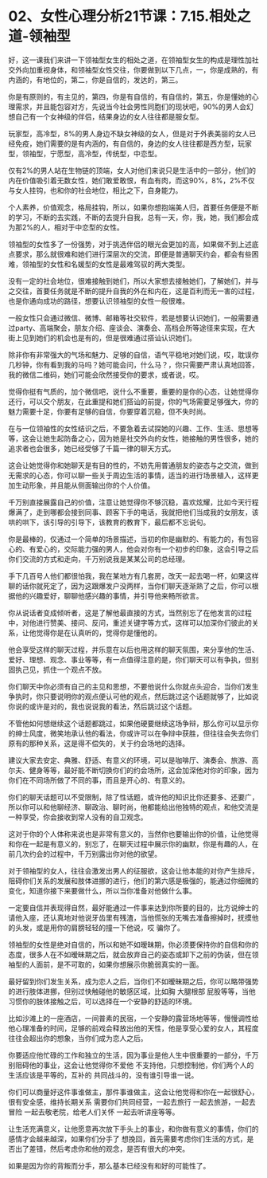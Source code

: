 # 02、女性心理分析21节课：7.15.相处之道-领袖型

好，这一课我们来讲一下领袖型女生的相处之道，在领袖型女生的构成是理性加社交外向加重视身体，和领袖型女性交往，你要做到以下几点，一，你是成熟的，有内涵的，有地位的，第二，你是自信的，发达的，第三。

你是有原则的，有主见的，第四，你是有自信的，有自信的，第五，你是懂她的心理需求，并且能包容对方，先说当今社会男性同胞们的现状吧，90%的男人会幻想自己有一个女神级的伴侣，结果身边的女人往往都是服女型。

玩家型，高冷型，8%的男人身边不缺女神级的女人，但是对于外表美丽的女人已经免疫，她们需要的是有内涵的，有自信的，身边的女人往往都是西方型，玩家型，领袖型，宁愿型，高冷型，传统型，中恋型。

仅有2%的男人站在生物链的顶端，女人对他们来说只是生活中的一部分，他们的内在价值吸引着无数女性，她们敢爱敢恨，有血有肉，而这90%，8%，2%不仅与女人挂钩，也和你的社会地位，相比之下，自身能力。

个人素养，价值观念，格局挂钩，所以，如果你想抱端美人归，首要任务便是不断的学习，不断的去实践，不断的去提升自我，总有一天，你，我，她，我们都会成为那2%的人，相对于中恋型的女性。

领袖型的女性多了一份强势，对于挑选伴侣的眼光会更加的高，如果做不到上述底点要求，那么就很难和她们进行深层次的交流，即便是普通聊天约会，都会有些困难，领袖型的女性和名媛型的女性是最难驾驭的两大类型。

没有一定的社会地位，很难接触到她们，所以大家想去接触她们，了解她们，并与之交往，首要任务就是不断的提升自我的外在和内在，这是百利而无一害的过程，也是你通向成功的路径，想要认识领袖型的女性一般很难。

一般女性只会通过微信、微博、邮箱等社交软件，若是想要认识她们，一般需要通过party、高端聚会，朋友介绍、座谈会、演奏会、高档会所等途径来实现，在大街上见到她们的机会也是有的，但是很难通过搭讪认识她们。

除非你有非常强大的气场和魅力、足够的自信，语气平稳地对她们说，哎，耽误你几秒钟，你有看到我的马吗？她可能会问，什么马？，你只需要严肃认真地回答，我的微信二维码，她们可能会欣然接受你的要求，或者说，哎。

觉得你挺有气质的，加个微信吧，说什么不重要，重要的是你的心态，让她觉得你还行，可以交个朋友，在此重提和她们搭讪的前提，你的气场需要足够强大，你的魅力需要十足，你要有足够的自信，你要穿着沉稳，但不失时尚。

在与一位领袖性的女性结识之后，不要急着去试探她的兴趣、工作、生活、思想等等，这会让她生起防备之心，因为她是社交外向的女性，她接触的男性很多，她的追求者也会很多，她已经受够了千篇一律的聊天方式。

这会让她觉得你和她聊天是有目的性的，不妨先用普通朋友的姿态与之交流，做到无需求的心态，你可以聊一些关于周边生活的事情，适当的进行场景植入，这样更加生动形象，并且能从侧面输出你的个人价值。

千万别直接展露自己的价值，注意让她觉得你不够沉稳，喜欢炫耀，比如今天行程爆满了，走到哪都会接到同事、顾客下手的电话，我就把他们当成我的女朋友，该哄的哄下，该引导的引导下，该教育的教育下，最后都不忘说句。

你是最棒的，仅通过一个简单的场景描述，当初的你是幽默的、有能力的，有包容心的、有爱心的，交际能力强的男人，他会对你有一个初步的印象，这会引导之后你们交流的方式和走向，千万别说我是某某公司的总经理。

手下几百号人他们都很怕我，我在某地方有几套房，改天一起去喝一杯，如果这样聊的话你就死定了，因为这跟爆发户没两样，当你们聊天逐渐熟了之后，你可以根据他的兴趣爱好，聊聊他感兴趣的事情，并引导他来畅所欲言。

你从说话者变成倾听者，这是了解他最直接的方式，当然别忘了在他发言的过程中，对他进行赞美、接问、反问，重述关键字等方式，这样可以加深你们彼此的关系，让他觉得你是在认真听的，觉得你是懂他的。

他会享受这样的聊天过程，并乐意在以后也用这样的聊天氛围，来分享他的生活、爱好、理想、观念、事业等等，有一点值得注意的是，你们聊天可以有争执，但别固执己见，抓住一个观点不放。

你们聊天中你必须有自己的主见和思想，不要他说什么你就点头迎合，当你们发生争执时，你只要说明你的观点便认可他的观点，然后跳过这个话题就够了，比如说你说的或许是对的，我也说说我的看法，然后跳过这个话题。

不管他如何想继续这个话题都跳过，如果他硬要继续这场争辩，那么你可以显示你的绅士风度，微笑地承认他的看法，你或许可以在争辩中获胜，但往往会失去你们原有的那种关系，这是得不偿失的，关于约会场地的选择。

建议大家去安定、典雅、舒适、有意义的环境，可以是咖啡厅、演奏会、旅游、高尔夫、健身等等，最好能不断切换你们的约会场所，这会加深他对你的印象，因为你们在不同场所做了不同的事，而且是开心的、有意义的。

你们的聊天话题可以不受限制，除了性话题，或许他的知识比你还要多、还要广，所以你可以和他聊经济、聊政治、聊时尚，他都能给出他独特的观点，和他交流是一种享受，你会接收到常人没有的自卫观念。

这对于你的个人体称来说也是非常有意义的，当然你也要输出你的价值，让他觉得和你在一起是有意义的，别忘了，在聊天过程中展示你的幽默，你是有趣的人，在前几次约会的过程中，千万别露出你对他的欲望。

对于领袖型的女人，往往会激发出男人的征服欲，这会让他本能的对你产生排斥，阻碍你们关系的发展和肢体进挪的进行，他们的第六感是极强的，能通过你细微的变化，知道你接下来要做什么，所以当你准备对他做什么事。

一定要自信并表现得自然，最好能通过一件事来达到你所要的目的，比方说绅士的请他入座，还认真地对他说牙齿里有残渣，当他慌张的无嘴去准备擦掉时，抚摸他的头发，或是用你的肩膀轻轻的撞一下他说，哎 骗你了。

领袖型的女性是绝对自信的，所以和她不如暧昧期，你必须要保持你的自信和你的态度，很多人在不如暧昧期之后，就会放弃自己的姿态或卸下之前的伪装，但在领袖型的人面前，是不可取的，如果你想展示你脆弱真实的一面。

最好留到你们发生关系，成为恋人之后，当你们不如暧昧期之后，你可以略带强势的进行肢体进挪，但别过快触碰他的敏感区域，比如胸 大腿根部 屁股等等，当他习惯你的肢体接触之后，可以选择在一个安静的舒适的环境。

比如沙滩上的一座酒店，一间普素的民宿，一个安静的露营场地等等，慢慢调性给他心理准备的时间，足够的前戏会释放出他的天性，他是享受心爱的女人，其程度往往会超出你的想象，当你们成为恋人之后。

你要适应他忙碌的工作和独立的生活，因为事业是他人生中很重要的一部分，千万别阻碍他的事业，这会让他觉得你不爱他 不支持他，只想控制他，你们两个人的生活应该是平等的，互补的 共同战斗的，没有谁引导谁一说。

你们可以商量好这件事谁做主，那件事谁做主，这会让他觉得和你在一起很舒心，很有安全感，维持长期关系 需要你们共同经营，一起去旅行 一起去旅游，一起去冒险 一起去敬老院，给老人们关怀 一起去听讲座等等。

让生活充满意义，让他愿意再次放下手头上的事业，和你做有意义的事情，你们的感情才会越来越深，如果你们分手了 想挽回，首先需要考虑你们生活的方式，是否出了差错，然后考虑你和他的观念，是否有很大的冲突。

如果是因为你的背叛而分手，那么基本已经没有和好的可能性了。